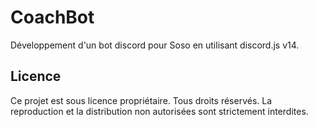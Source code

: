 # CoachBot

Développement d'un bot discord pour Soso en utilisant discord.js v14.

## Licence

Ce projet est sous licence propriétaire. Tous droits réservés. La reproduction et la distribution non autorisées sont strictement interdites.
